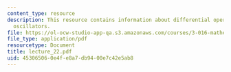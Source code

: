 ```yaml
---
content_type: resource
description: This resource contains information about differential operators and harmonic
  oscillators.
file: https://ol-ocw-studio-app-qa.s3.amazonaws.com/courses/3-016-mathematics-for-materials-scientists-and-engineers-fall-2005/453065060e4fe8a7db9400e7c42e5ab8_lecture_22.pdf
file_type: application/pdf
resourcetype: Document
title: lecture_22.pdf
uid: 45306506-0e4f-e8a7-db94-00e7c42e5ab8
---
```

